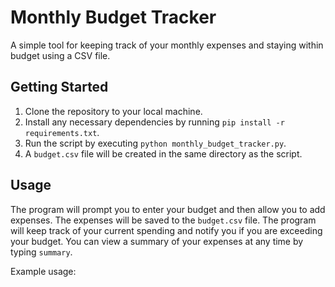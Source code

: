 # Monthly Budget Tracker
A simple tool for keeping track of your monthly expenses and staying within budget using a CSV file.

## Getting Started
1. Clone the repository to your local machine.
2. Install any necessary dependencies by running `pip install -r requirements.txt`.
3. Run the script by executing `python monthly_budget_tracker.py`.
4. A `budget.csv` file will be created in the same directory as the script.

## Usage
The program will prompt you to enter your budget and then allow you to add expenses. The expenses will be saved to the `budget.csv` file. The program will keep track of your current spending and notify you if you are exceeding your budget. You can view a summary of your expenses at any time by typing `summary`.

Example usage:
